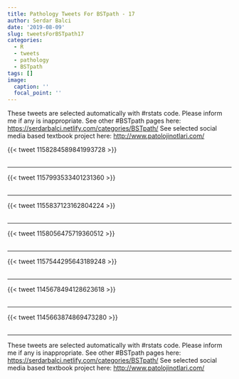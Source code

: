 ```yaml
---
title: Pathology Tweets For BSTpath - 17
author: Serdar Balci
date: '2019-08-09'
slug: tweetsForBSTpath17
categories:
  - R
  - tweets
  - pathology
  - BSTpath
tags: []
image:
  caption: ''
  focal_point: ''
---
```



These tweets are selected automatically with #rstats code. Please inform me if any is inappropriate.
See other #BSTpath pages here: https://serdarbalci.netlify.com/categories/BSTpath/ 
See selected social media based textbook project here: http://www.patolojinotlari.com/

{{< tweet 1158284589841993728 >}}
<br>
<br>
<hr>
{{< tweet 1157993533401231360 >}}
<br>
<br>
<hr>
{{< tweet 1155837123162804224 >}}
<br>
<br>
<hr>
{{< tweet 1158056475719360512 >}}
<br>
<br>
<hr>
{{< tweet 1157544295643189248 >}}
<br>
<br>
<hr>
{{< tweet 1145678494128623618 >}}
<br>
<br>
<hr>
{{< tweet 1145663874869473280 >}}
<br>
<br>
<hr>


These tweets are selected automatically with #rstats code. Please inform me if any is inappropriate.
See other #BSTpath pages here: https://serdarbalci.netlify.com/categories/BSTpath/ 
See selected social media based textbook project here: http://www.patolojinotlari.com/
